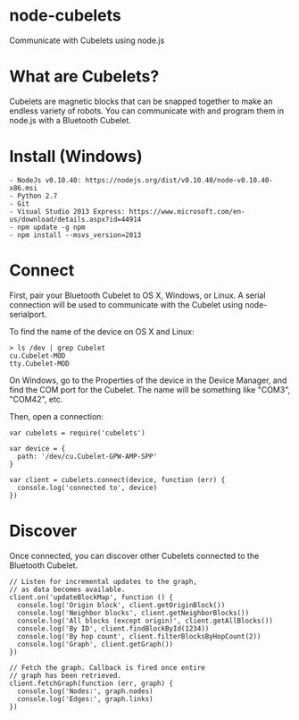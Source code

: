 node-cubelets
=============

Communicate with Cubelets using node.js

What are Cubelets?
==================

Cubelets are magnetic blocks that can be snapped together to make an endless variety of robots. You can communicate with and program them in node.js with a Bluetooth Cubelet.

Install (Windows)
=================

    - NodeJs v0.10.40: https://nodejs.org/dist/v0.10.40/node-v0.10.40-x86.msi
    - Python 2.7
    - Git
    - Visual Studio 2013 Express: https://www.microsoft.com/en-us/download/details.aspx?id=44914
    - npm update -g npm
    - npm install --msvs_version=2013

Connect
=======

First, pair your Bluetooth Cubelet to OS X, Windows, or Linux. A serial connection will be used to communicate with the Cubelet using node-serialport.

To find the name of the device on OS X and Linux:

```
> ls /dev | grep Cubelet
cu.Cubelet-MOD
tty.Cubelet-MOD
```

On Windows, go to the Properties of the device in the Device Manager, and find the COM port for the Cubelet. The name will be something like "COM3", "COM42", etc.

Then, open a connection:

```
var cubelets = require('cubelets')

var device = {
  path: '/dev/cu.Cubelet-GPW-AMP-SPP'
}

var client = cubelets.connect(device, function (err) {
  console.log('connected to', device)
})

```

Discover
========

Once connected, you can discover other Cubelets connected to the Bluetooth Cubelet.

```
// Listen for incremental updates to the graph,
// as data becomes available.
client.on('updateBlockMap', function () {
  console.log('Origin block', client.getOriginBlock())
  console.log('Neighbor blocks', client.getNeighborBlocks())
  console.log('All blocks (except origin)', client.getAllBlocks())
  console.log('By ID', client.findBlockById(1234))
  console.log('By hop count', client.filterBlocksByHopCount(2))
  console.log('Graph', client.getGraph())
})

// Fetch the graph. Callback is fired once entire
// graph has been retrieved.
client.fetchGraph(function (err, graph) {
  console.log('Nodes:', graph.nodes)
  console.log('Edges:', graph.links)
})
```
